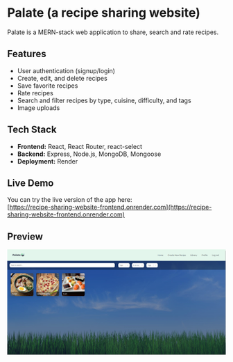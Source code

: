# Palate (a recipe sharing website)
Palate is a MERN-stack web application to share, search and rate recipes.

## Features

- User authentication (signup/login)
- Create, edit, and delete recipes
- Save favorite recipes
- Rate recipes
- Search and filter recipes by type, cuisine, difficulty, and tags
- Image uploads

## Tech Stack

- **Frontend:** React, React Router, react-select  
- **Backend:** Express, Node.js, MongoDB, Mongoose  
- **Deployment:** Render

## Live Demo
You can try the live version of the app here:  
[https://recipe-sharing-website-frontend.onrender.com](https://recipe-sharing-website-frontend.onrender.com)

## Preview
<img src="PalatePreview.png" alt="Palate Picker Preview" width="1000"/>


